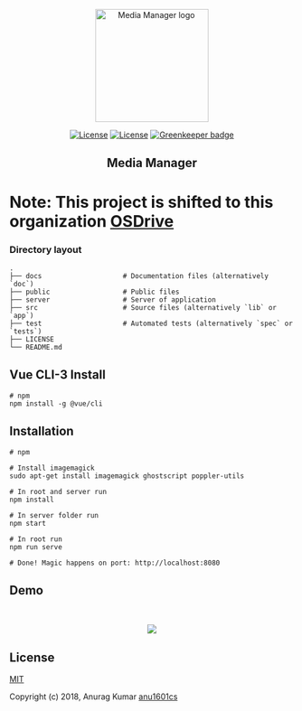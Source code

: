<p align="center">
<a href="http://github.com/anu1601cs/media-manager" target="_blank" rel="noopener noreferrer">
<img width="200" src="public/img/icons/logo11.png" alt="Media Manager logo">
</a>
</p>

<p align="center">
<a href="http://github.com/anu1601cs/media-manager"><img src="https://img.shields.io/npm/l/vue.svg" alt="License"></a>
<a href="http://github.com/anu1601cs/media-manager"><img src="https://travis-ci.org/Anu1601CS/media-manager.svg?branch=master" alt="License"></a>
<a href="https://greenkeeper.io/"><img src="https://badges.greenkeeper.io/Anu1601CS/media-manager.svg" alt="Greenkeeper badge"></a>
</p>

<h2 align="center">Media Manager</h2>

# Note: This project is shifted to this organization <a href="https://github.com/OSDrive">OSDrive</a>


### Directory layout

    .
    ├── docs                    # Documentation files (alternatively `doc`)
    ├── public                  # Public files
    ├── server                  # Server of application
    ├── src                     # Source files (alternatively `lib` or `app`)
    ├── test                    # Automated tests (alternatively `spec` or `tests`)
    ├── LICENSE
    └── README.md

## Vue CLI-3 Install


    # npm
    npm install -g @vue/cli


## Installation

    # npm

    # Install imagemagick
    sudo apt-get install imagemagick ghostscript poppler-utils

    # In root and server run
    npm install

    # In server folder run
    npm start

    # In root run
    npm run serve

    # Done! Magic happens on port: http://localhost:8080

## Demo

<br>
<p align="center">
  <img  src="public/img/pre.gif">
</p>

## License

[MIT](http://opensource.org/licenses/MIT)

Copyright (c) 2018, Anurag Kumar [anu1601cs](http://github.com/anu1601cs/)
